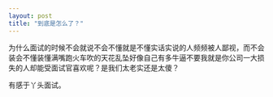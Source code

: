 ```yaml
---
layout: post
title: "到底是怎么了？"
---
```


为什么面试的时候不会就说不会不懂就是不懂实话实说的人频频被人鄙视，而不会装会不懂装懂满嘴跑火车吹的天花乱坠好像自己有多牛逼不要我就是你公司一大损失的人却能受面试官喜欢呢？是我们太老实还是太傻？

有感于丫头面试。

